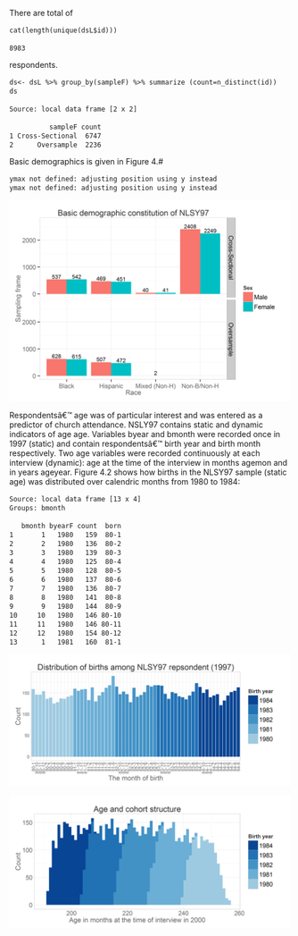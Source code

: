 <!--  Set the working directory to the repository's base directory; this assumes the report is nested inside of only one directory.-->











There are total of

    cat(length(unique(dsL$id)))

    8983

respondents.

    ds<- dsL %>% group_by(sampleF) %>% summarize (count=n_distinct(id))
    ds

    Source: local data frame [2 x 2]

              sampleF count
    1 Cross-Sectional  6747
    2      Oversample  2236

Basic demographics is given in Figure 4.\#

    ymax not defined: adjusting position using y instead
    ymax not defined: adjusting position using y instead

![plot of chunk basic\_demo](figure_rmd/Descriptives/basic_demo.png)

Respondentsâ€™ age was of particular interest and was entered as a
predictor of church attendance. NSLY97 contains static and dynamic
indicators of age age. Variables byear and bmonth were recorded once in
1997 (static) and contain respondentsâ€™ birth year and birth month
respectively. Two age variables were recorded continuously at each
interview (dynamic): age at the time of the interview in months agemon
and in years ageyear. Figure 4.2 shows how births in the NLSY97 sample
(static age) was distributed over calendric months from 1980 to 1984:

    Source: local data frame [13 x 4]
    Groups: bmonth

       bmonth byearF count  born
    1       1   1980   159  80-1
    2       2   1980   136  80-2
    3       3   1980   139  80-3
    4       4   1980   125  80-4
    5       5   1980   128  80-5
    6       6   1980   137  80-6
    7       7   1980   136  80-7
    8       8   1980   141  80-8
    9       9   1980   144  80-9
    10     10   1980   146 80-10
    11     11   1980   146 80-11
    12     12   1980   154 80-12
    13      1   1981   160  81-1

![plot of chunk bmonth\_dist](figure_rmd/Descriptives/bmonth_dist.png)

![plot of chunk agemon\_dist](figure_rmd/Descriptives/agemon_dist.png)
